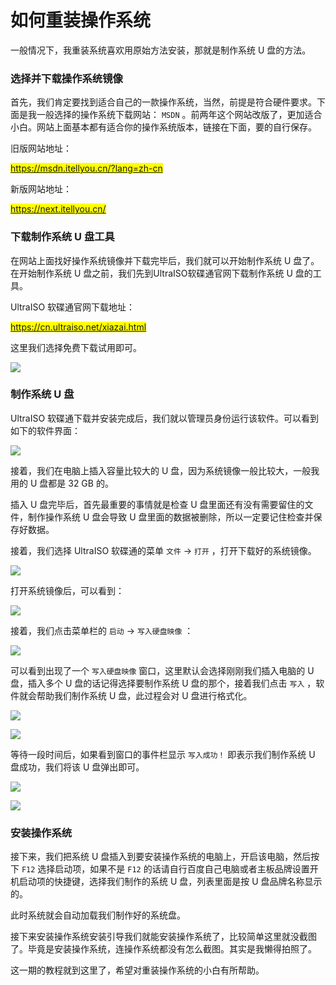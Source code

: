 # 如何重装操作系统

一般情况下，我重装系统喜欢用原始方法安装，那就是制作系统 U 盘的方法。

### 选择并下载操作系统镜像

首先，我们肯定要找到适合自己的一款操作系统，当然，前提是符合硬件要求。下面是我一般选择的操作系统下载网站： `MSDN` 。前两年这个网站改版了，更加适合小白。网站上面基本都有适合你的操作系统版本，链接在下面，要的自行保存。

旧版网站地址：

<mark style="color:blue;">https://msdn.itellyou.cn/?lang=zh-cn</mark>

新版网站地址：

<mark style="color:blue;">https://next.itellyou.cn/</mark>

### 下载制作系统 U 盘工具

在网站上面找好操作系统镜像并下载完毕后，我们就可以开始制作系统 U 盘了。在开始制作系统 U 盘之前，我们先到UltraISO软碟通官网下载制作系统 U 盘的工具。

UltraISO 软碟通官网下载地址：

<mark style="color:blue;">https://cn.ultraiso.net/xiazai.html</mark>

这里我们选择免费下载试用即可。

![](../.gitbook/assets/uiso\_download.png)

### 制作系统 U 盘

UltraISO 软碟通下载并安装完成后，我们就以管理员身份运行该软件。可以看到如下的软件界面：

![](../.gitbook/assets/uiso1.png)

接着，我们在电脑上插入容量比较大的 U 盘，因为系统镜像一般比较大，一般我用的 U 盘都是 32 GB 的。

插入 U 盘完毕后，首先最重要的事情就是检查 U 盘里面还有没有需要留住的文件，制作操作系统 U 盘会导致 U 盘里面的数据被删除，所以一定要记住检查并保存好数据。

接着，我们选择 UltraISO 软碟通的菜单 `文件` -> `打开` ，打开下载好的系统镜像。

![](../.gitbook/assets/uiso2.png)

打开系统镜像后，可以看到：

![](../.gitbook/assets/uiso3.png)

接着，我们点击菜单栏的 `启动` -> `写入硬盘映像` ：

![](../.gitbook/assets/uiso4.png)

可以看到出现了一个 `写入硬盘映像` 窗口，这里默认会选择刚刚我们插入电脑的 U 盘，插入多个 U 盘的话记得选择要制作系统 U 盘的那个，接着我们点击 `写入` ，软件就会帮助我们制作系统 U 盘，此过程会对 U 盘进行格式化。

![](../.gitbook/assets/uiso5.png)

![](../.gitbook/assets/uiso6.png)

等待一段时间后，如果看到窗口的事件栏显示 `写入成功！` 即表示我们制作系统 U 盘成功，我们将该 U 盘弹出即可。

![](../.gitbook/assets/uiso7.png)

![](../.gitbook/assets/u.png)

### 安装操作系统

接下来，我们把系统 U 盘插入到要安装操作系统的电脑上，开启该电脑，然后按下 `F12` 选择启动项，如果不是 `F12` 的话请自行百度自己电脑或者主板品牌设置开机启动项的快捷键，选择我们制作的系统 U 盘，列表里面是按 U 盘品牌名称显示的。

此时系统就会自动加载我们制作好的系统盘。

接下来安装操作系统安装引导我们就能安装操作系统了，比较简单这里就没截图了。毕竟是安装操作系统，连操作系统都没有怎么截图。其实是我懒得拍照了。

这一期的教程就到这里了，希望对重装操作系统的小白有所帮助。
